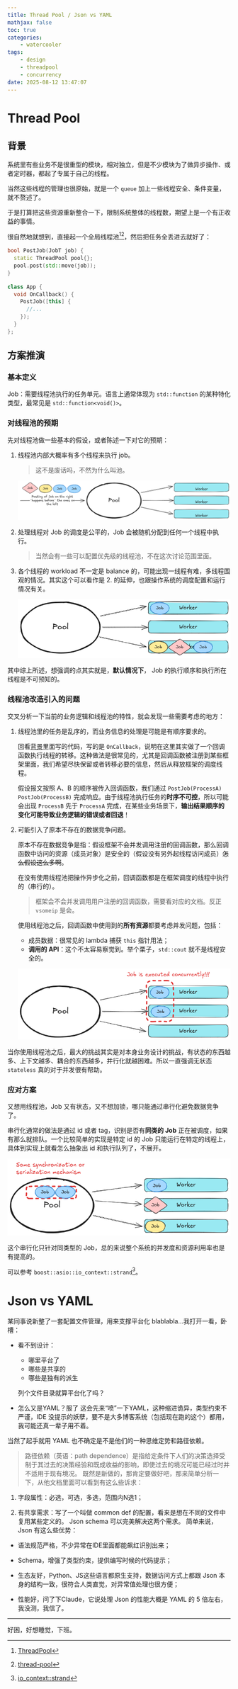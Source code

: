 ```yaml
---
title: Thread Pool / Json vs YAML
mathjax: false
toc: true
categories:
    - watercooler
tags:
    - design
    - threadpool
    - concurrency
date: 2025-08-12 13:47:07
---
```


# Thread Pool

## 背景

系统里有些业务不是很重型的模块，相对独立，但是不少模块为了做异步操作、或者定时器，都起了专属于自己的线程。

当然这些线程的管理也很原始，就是一个 `queue` 加上一些线程安全、条件变量，就不赘述了。

于是打算把这些资源重新整合一下，限制系统整体的线程数，期望上是一个有正收益的事情。

很自然地就想到，直接起一个全局线程池[^1][^2]，然后把任务全丢进去就好了：

```cpp
bool PostJob(JobT job) {
  static ThreadPool pool{};
  pool.post(std::move(job));
}
```

```cpp
class App {
  void OnCallback() {
    PostJob([this] {
      //...
    });
  }
};
```

## 方案推演
### 基本定义
Job：需要线程池执行的任务单元。语言上通常体现为 `std::function` 的某种特化类型，最常见是 `std::function<void()>`。

### 对线程池的预期
先对线程池做一些基本的假设，或者陈述一下对它的预期：
1. 线程池内部大概率有多个线程来执行 job。
    > 这不是废话吗，不然为什么叫池。

    ![image-20250814105946573](2025-08-12-wc/image-20250814105946573.png)

2. 处理线程对 Job 的调度是公平的，Job 会被随机分配到任何一个线程中执行。
    > 当然会有一些可以配置优先级的线程池，不在这次讨论范围里面。

3. 各个线程的 workload 不一定是 balance 的，可能出现一线程有难，多线程围观的情况。其实这个可以看作是 2. 的延伸，也跟操作系统的调度配置和运行情况有关。

    ![image-20250814110112346](2025-08-12-wc/image-20250814110112346.png)

其中综上所述，想强调的点其实就是，**默认情况下**， Job 的执行顺序和执行所在线程是不可预知的。

### 线程池改造引入的问题

交叉分析一下当前的业务逻辑和线程池的特性，就会发现一些需要考虑的地方：

1. 线程池里的任务是乱序的，而业务信息的处理是可能是有顺序要求的。

   回看[背景](#背景)里面写的代码，写的是 `OnCallback`，说明在这里其实做了一个回调函数执行线程的转移。这种做法是很常见的，尤其是回调函数被注册到某些框架里面，我们希望尽快保留或者转移必要的信息，然后从释放框架的调度线程。

   假设报文按照 A、B 的顺序被传入回调函数，我们通过 `PostJob(ProcessA)` `PostJob(ProcessB)` 完成响应。由于线程池执行任务的**时序不可控**，所以可能会出现 `ProcessB` 先于 `ProcessA` 完成，在某些业务场景下，**输出结果顺序的变化可能导致业务逻辑的错误或者回退**！

2. 可能引入了原本不存在的数据竞争问题。

   原本不存在数据竞争是指：假设框架不会并发调用注册的回调函数，那么回调函数中访问的资源（成员对象）是安全的（假设没有另外起线程访问成员）~~怎么假设这么多啊~~。

   在没有使用线程池把操作异步化之前，回调函数都是在框架调度的线程中执行的（串行的）。

   > 框架会不会并发调用用户注册的回调函数，需要看对应的文档。反正 `vsomeip` 是会。

   使用线程池之后，回调函数中使用到的**所有资源**都要考虑并发问题，包括：

   - 成员数据：很常见的 lambda 捕获 `this` 指针用法；
   - **调用的 API**：这个不太容易察觉到。举个栗子，`std::cout` 就不是线程安全的。
   
   ![image-20250814110307427](2025-08-12-wc/image-20250814110307427.png)

当你使用线程池之后，最大的挑战其实是对本身业务设计的挑战，有状态的东西越多、上下文越多、耦合的东西越多，并行化就越困难。所以一直强调无状态 `stateless` 真的对于并发很有帮助。

### 应对方案

又想用线程池，Job 又有状态，又不想加锁，哪只能通过串行化避免数据竞争了。

串行化通常的做法是通过 id 或者 tag，识别是否有**同类的 Job** 正在被调度，如果有那么就排队。一个比较简单的实现是特定 id 的 Job 只能运行在特定的线程上，具体到实现上就看怎么抽象出 id 和执行队列了，不展开。

![image-20250814110638796](2025-08-12-wc/image-20250814110638796.png)

这个串行化只针对同类型的 Job，总的来说整个系统的并发度和资源利用率也是有提高的。

可以参考 `boost::asio::io_context::strand`[^3]。


# Json vs YAML

某同事说新整了一套配置文件管理，用来支撑平台化 blablabla…我打开一看，卧槽：

- 看不到设计：
  - 哪里平台了
  - 哪些是共享的
  - 哪些是独有的派生
  
  列个文件目录就算平台化了吗？
  
- 怎么又是YAML？服了
这会先来“喷”一下YAML，这种缩进诡异，类型约束不严谨，IDE 没提示的妖孽，要不是大多博客系统（包括现在跑的这个）都用，我可能还真一辈子用不着。

当然了起手就用 YAML 也不确定是不是他们的一种思维定势和路径依赖。

> 路径依赖（英语：path dependence）是指给定条件下人们的决策选择受制于其过去的决策经验和既成收益的影响，即使过去的境况可能已经过时并不适用于现有境况。
既然是新做的，那肯定要做好吧，那来简单分析一下，从他文档里面可以看到有这么些诉求：

1. 字段属性：必选，可选，多选，范围内N选1；

2. 有共享需求：写了一个叫做 common def 的配置，看来是想在不同的文件中复用某些定义的。
Json schema 可以完美解决这两个需求。
简单来说，Json 有这么些优势：

- 语法规范严格，不少异常在IDE里面都能飙红识别出来；

- Schema，增强了类型约束，提供编写时候的代码提示；

- 生态友好，Python、JS这些语言都原生支持，数据访问方式上都跟 Json 本身的结构一致，很符合人类直觉，对异常值处理也很方便；

- 性能好，问了下Claude，它说处理 Json 的性能大概是 YAML 的 5 倍左右，我没测，我信了。

---

好困，好想睡觉，下班。


[^1]:[ThreadPool](https://github.com/progschj/ThreadPool)
[^2]:[thread-pool](https://github.com/bshoshany/thread-pool)
[^3]:[io_context::strand](https://www.boost.org/doc/libs/latest/doc/html/boost_asio/reference/io_context__strand.html)